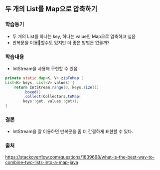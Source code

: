 ## 두 개의 List를 Map으로 압축하기

### 학습동기
- 두 개의 List를 하나는 key, 하나는 value인 Map으로 압축하고 싶음
- 반복문을 이용할수도 있지만 더 좋은 방법은 없을까?

### 학습내용
- IntStream을 사용해 구현할 수 있음

```java
private static Map<K, V> zipToMap (
List<K> keys, List<V> values) {
    return IntStream.range(0, keys.size())
        .boxed()
        .collect(Collectors.toMap(
        keys::get, values::get));
}
```

### 결론
- IntStream을 잘 이용하면 반복문을 좀 더 간결하게 표현할 수 있다.

### 출처
https://stackoverflow.com/questions/1839668/what-is-the-best-way-to-combine-two-lists-into-a-map-java
